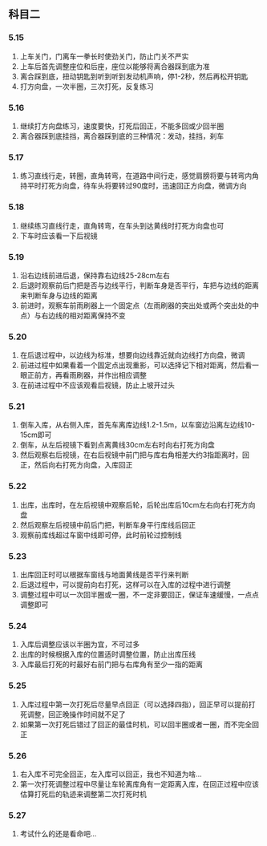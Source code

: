 ## 科目二

### 5.15

 1. 上车关门，门离车一拳长时使劲关门，防止门关不严实
 2. 上车后首先调整座位和后座，座位以能够将离合器踩到底为准
 3. 离合踩到底，扭动钥匙到听到听到发动机声响，停1-2秒，然后再松开钥匙
 4. 打方向盘，一次半圈，三次打死，反复练习

### 5.16

 1. 继续打方向盘练习，速度要快，打死后回正，不能多回或少回半圈
 2. 离合器踩到底挂挡，离合器踩到底的三种情况：发动，挂挡，刹车

### 5.17

 1. 练习直线行走，转圈，直角转弯，在道路中间行走，感觉肩膀将要与转弯内角持平时打死方向盘，待车头将要转过90度时，迅速回正方向盘，微调方向

### 5.18

 1. 继续练习直线行走，直角转弯，在车头到达黄线时打死方向盘也可
 2. 下车时应该看一下后视镜

### 5.19

 1. 沿右边线前进后退，保持靠右边线25-28cm左右
 2. 后退时观察前后门把是否与边线平行，判断车身是否平行，车把与边线的距离来判断车身与边线的距离
 3. 前进时，观察车前雨刷器上一个固定点（左雨刷器的突出处或两个突出处的中点）与右边线的相对距离保持不变

### 5.20

 1. 在后退过程中，以边线为标准，想要向边线靠近就向边线打方向盘，微调
 2. 前进过程中如果看着一个固定点出现重影，可以选择记下相对距离，然后看一眼正前方，再看雨刷器，并作出相应调整
 3. 在前进过程中不应该观看后视镜，防止上坡开过头

### 5.21

 1. 倒车入库，从右侧入库，首先车离库边线1.2-1.5m，以车窗边沿离左边线10-15cm即可
 2. 倒车，从左后视镜下看到点离黄线30cm左右时向右打死方向盘
 3. 然后观察右后视镜，在右后视镜中前门把与库右角相差大约3指距离时，回正，然后向右打死方向盘，入库回正

### 5.22

 1. 出库，出库时，在左后视镜中观察后轮，后轮出库后10cm左右向右打死方向盘
 2. 然后观察左后视镜中前后门把，判断车身平行库线后回正
 3. 观察前库线超过车窗中线即可停，此时前轮过控制线

### 5.23

 1. 出库回正时可以根据车窗线与地面黄线是否平行来判断
 2. 后退过程中，可以提前向右打死，这样可以在入库的过程中进行调整
 3. 调整过程中可以一次回半圈或一圈，不一定非要回正，保证车速缓慢，一点点调整即可

### 5.24

 1. 入库后调整应该以半圈为宜，不可过多
 2. 出库的时候根据入库的位置适时调整位置，防止出库压线
 3. 入库最后打死的时最好右前门把与右库角有至少一指的距离

### 5.25

 1. 入库过程中第一次打死后尽量早点回正（可以选择四指），回正早可以提前打死调整，回正晚操作时间就不足了
 2. 如果第一次打死后错过了回正的最佳时机，可以回半圈或者一圈，而不完全回正

### 5.26

 1. 右入库不可完全回正，左入库可以回正，我也不知道为啥...
 2. 第一次打死调整过程中尽量让车轮离库角有一定距离入库，在回正过程中应该估算打死后的轨迹来调整第二次打死时机

### 5.27

 1. 考试什么的还是看命吧...